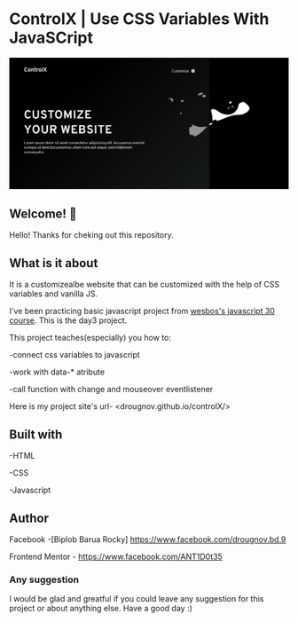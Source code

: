 # ControlX | Use CSS Variables With JavaSCript

![Design preview for ControlX](./images/design.png)

## Welcome! 👋

Hello! Thanks for cheking out this repository.

## What is it about

It is a customizealbe website that can be customized with the help of CSS variables and vanilla JS.

I've been practicing basic javascript project from [wesbos's javascript 30 course](https://courses.wesbos.com/account/access/62adf09d8ed3995269d75c5a). This is the day3 project.

This project teaches(especially) you how to:

-connect css variables to javascript

-work with data-* atribute

-call function with change and mouseover eventlistener

Here is my project site's url-
<drougnov.github.io/controlX/>

## Built with

-HTML

-CSS

-Javascript

## Author

Facebook -[Biplob Barua Rocky] <https://www.facebook.com/drougnov.bd.9>

Frontend Mentor - <https://www.facebook.com/ANT1D0t35>

### Any suggestion

I would be glad and greatful if you could leave any suggestion for this project or about anything else. Have a good day :)
